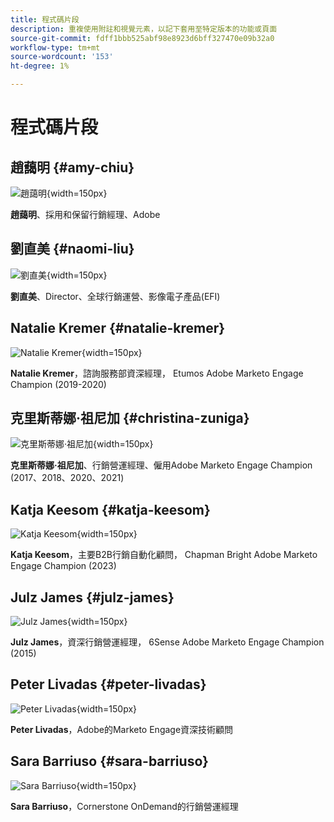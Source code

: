 ```yaml
---
title: 程式碼片段
description: 重複使用附註和視覺元素，以記下套用至特定版本的功能或頁面
source-git-commit: fdff1bbb525abf98e8923d6bff327470e09b32a0
workflow-type: tm+mt
source-wordcount: '153'
ht-degree: 1%

---
```


# 程式碼片段

## 趙藹明 {#amy-chiu}

![趙藹明](/help/marketo-tutorial-implementing-new-instance/assets/amy-chiu.png){width=150px}

**趙藹明**、採用和保留行銷經理、Adobe

## 劉直美 {#naomi-liu}

![劉直美](/help/marketo-tutorial-implementing-new-instance/assets/naomi-liu.png){width=150px}

**劉直美**、Director、全球行銷運營、影像電子產品(EFI)

## Natalie Kremer {#natalie-kremer}

![Natalie Kremer](/help/marketo-tutorial-implementing-new-instance/assets/natalie-kremer.png){width=150px}

**Natalie Kremer**，諮詢服務部資深經理， Etumos Adobe Marketo Engage Champion (2019-2020)

## 克里斯蒂娜·祖尼加 {#christina-zuniga}

![克里斯蒂娜·祖尼加](/help/marketo-tutorial-implementing-new-instance/assets/christina-zuniga.png){width=150px}

**克里斯蒂娜·祖尼加**、行銷營運經理、僱用Adobe Marketo Engage Champion (2017、2018、2020、2021)

## Katja Keesom {#katja-keesom}

![Katja Keesom](/help/marketo-tutorial-implementing-new-instance/assets/katja-keesom.png){width=150px}

**Katja Keesom**，主要B2B行銷自動化顧問， Chapman Bright Adobe Marketo Engage Champion (2023)

## Julz James {#julz-james}

![Julz James](/help/marketo-tutorial-implementing-new-instance/assets/julz-james.png){width=150px}

**Julz James**，資深行銷營運經理， 6Sense Adobe Marketo Engage Champion (2015)

## Peter Livadas {#peter-livadas}

![Peter Livadas](/help/marketo-tutorial-implementing-new-instance/assets/peter_livadas.png){width=150px}

**Peter Livadas**，Adobe的Marketo Engage資深技術顧問

## Sara Barriuso {#sara-barriuso}

![Sara Barriuso](/help/marketo-tutorial-implementing-new-instance/assets/sara_barriuso.png){width=150px}

**Sara Barriuso**，Cornerstone OnDemand的行銷營運經理
